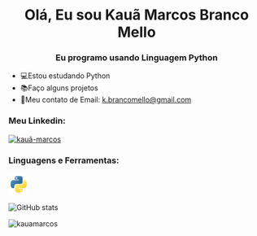 
<h1 align="center">Olá, Eu sou Kauã Marcos Branco Mello</h1>
<h3 align="center">Eu programo usando Linguagem Python</h3>

- 💻Estou estudando Python
- 📚Faço alguns projetos
- 📧Meu contato de Email: k.brancomello@gmail.com


<h3 align="left">Meu Linkedin:</h3>
<p align="left">
<a href="https://www.linkedin.com/in/kauã-marcos-1851b7279/" target="blank"><img align="center" src="https://raw.githubusercontent.com/rahuldkjain/github-profile-readme-generator/master/src/images/icons/Social/linked-in-alt.svg" alt="kauã-marcos" height="30" width="40" /></a>
</p>

<h3 align="left">Linguagens e Ferramentas:</h3>
<p align="left"> <a href="https://www.python.org" target="_blank" rel="noreferrer"> <img src="https://raw.githubusercontent.com/devicons/devicon/master/icons/python/python-original.svg" alt="python" width="40" height="40"/> </a> </p>


  ![ GitHub stats](https://github-readme-stats.vercel.app/api?username=KauaMarcos&show_icons=true&theme=tokyonight)

 <p><img align="center" src="https://github-readme-stats.vercel.app/api/top-langs?username=KauaMarcos&show_icons=true&theme=tokyonight&locale=en&layout=compact" alt="kauamarcos" /></p>

